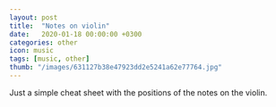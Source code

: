 ```yaml
---
layout: post
title:  "Notes on violin"
date:   2020-01-18 00:00:00 +0300
categories: other
icon: music
tags: [music, other]
thumb: "/images/631127b38e47923dd2e5241a62e77764.jpg"
---
```


Just a simple cheat sheet with the positions of the notes on the violin.

